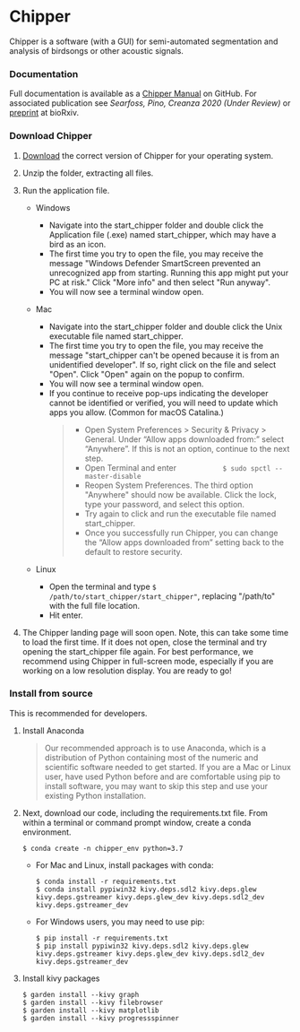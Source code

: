 # Chipper
Chipper is a software (with a GUI) for semi-automated 
segmentation and analysis of birdsongs or other acoustic signals.

### Documentation

Full documentation is available as a [Chipper Manual](https://github.com/CreanzaLab/chipper/blob/master/docs/chipper_manual.md) on 
GitHub. For associated publication see *Searfoss, Pino, Creanza 2020 (Under Review)* or [preprint](https://www.biorxiv.org/content/10.1101/807974v1) at bioRxiv. 

### Download Chipper

1. [Download](https://github.com/CreanzaLab/chipper/releases) the correct version of Chipper for your operating system.
2. Unzip the folder, extracting all files.
3. Run the application file.<br/>
   - Windows
     * Navigate into the start_chipper folder and double click the 
       Application file (.exe) named start_chipper, which may have a bird as an 
       icon. 
     * The first time you try to open the file, you may receive the message 
       "Windows Defender SmartScreen prevented an 
        unrecognized app from starting. Running this app might put your PC at risk."
        Click "More info" and then select "Run anyway". 
      * You will now see a terminal window open.
   - Mac
     * Navigate into the start_chipper folder and double click the Unix 
       executable file named start_chipper. 
     * The first time you try to open the file, you may receive the message "start_chipper can't 
       be opened because it is from an unidentified developer". If so, right 
       click on the file and select "Open". Click "Open" again on the popup to 
       confirm.
      * You will now see a terminal window open.
      * If you continue to receive pop-ups indicating the developer cannot be identified or verified, you will need to update which apps you allow. (Common for macOS Catalina.)
        >- Open System Preferences > Security & Privacy > General. Under “Allow apps downloaded from:” select “Anywhere”. If this is not           an option, continue to the next step.
        >- Open Terminal and enter 
            ```           
            $ sudo spctl --master-disable 
            ```
        >- Reopen System Preferences. The third option "Anywhere" should now be available. Click the lock, type your password, and select this option.
        >- Try again to click and run the executable file named start_chipper. 
        >- Once you successfully run Chipper, you can change the “Allow apps downloaded from” setting back to the default to restore               security. 
   - Linux
   
     * Open the terminal and type ```$ /path/to/start_chipper/start_chipper"```, replacing "/path/to" with the full file location. 
     * Hit enter.
                
4. The Chipper landing page will soon open. Note, this can take some time to
  load the first time. If it does not open, close the terminal and try opening 
  the start_chipper file again. For best performance, we recommend 
  using Chipper in full-screen mode, especially if you are working on a low 
  resolution display. You are ready to go!
  
### Install from source

This is recommended for developers.

 1.  Install Anaconda
 
      >Our recommended approach is to use Anaconda, which is a distribution of 
      >Python containing most of the numeric and scientific software needed to get 
      >started. If you are a Mac or Linux user, have used Python before and are 
      >comfortable using pip to install software, you may want to skip this step 
      >and use your existing Python installation.

 2.  Next, download our code, including the requirements.txt file. From within a terminal or command prompt window, create a conda environment. 
 
         $ conda create -n chipper_env python=3.7
 
      - For Mac and Linux, install packages with conda:

            $ conda install -r requirements.txt
            $ conda install pypiwin32 kivy.deps.sdl2 kivy.deps.glew kivy.deps.gstreamer kivy.deps.glew_dev kivy.deps.sdl2_dev kivy.deps.gstreamer_dev

      - For Windows users, you may need to use pip:
 
            $ pip install -r requirements.txt
            $ pip install pypiwin32 kivy.deps.sdl2 kivy.deps.glew kivy.deps.gstreamer kivy.deps.glew_dev kivy.deps.sdl2_dev kivy.deps.gstreamer_dev

 3.  Install kivy packages

         $ garden install --kivy graph
         $ garden install --kivy filebrowser
         $ garden install --kivy matplotlib
         $ garden install --kivy progressspinner
